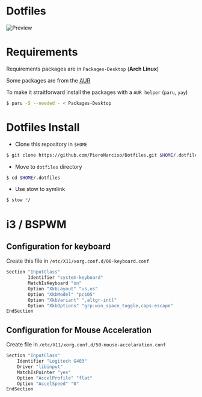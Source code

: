 # Dotfiles
![Preview](https://i.imgur.com/GUPLgzh.png)

# Requirements
Requirements packages are in `Packages-Desktop` (**Arch Linux**)

Some packages are from the [AUR](https://wiki.archlinux.org/index.php/Arch_User_Repository)

To make it straitforward install the packages with a `AUR helper` (`paru`, `yay`)
```bash
$ paru -S --needed - < Packages-Desktop
```

# Dotfiles Install


* Clone this repository in `$HOME`

```bash
$ git clone https://github.com/PieroNarciso/Dotfiles.git $HOME/.dotfiles
```
* Move to `dotfiles` directory

```bash
$ cd $HOME/.dotfiles
```
* Use stow to symlink

```bash
$ stow */
```


# i3 / BSPWM

## Configuration for keyboard

Create this file in `/etc/X11/xorg.conf.d/00-keyboard.conf`

```bash
Section "InputClass"
        Identifier "system-keyboard"
        MatchIsKeyboard "on"
        Option "XkbLayout" "us,us"
        Option "XkbModel" "pc105"
        Option "XkbVariant" ",altgr-intl"
        Option "XkbOptions" "grp:win_space_toggle,caps:escape"
EndSection
```
## Configuration for Mouse Acceleration

Create file in `/etc/X11/xorg.conf.d/50-mouse-accelaration.conf`

```bash
Section "InputClass"
	Identifier "Logitech G403"
	Driver "libinput"
	MatchIsPointer "yes"
	Option "AccelProfile" "flat"
	Option "AccelSpeed" "0"
EndSection
```
